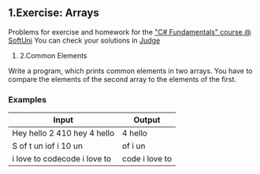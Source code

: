 ﻿## 1.Exercise: Arrays

Problems for exercise and homework for the [&quot;C#  Fundamentals&quot; course @ SoftUni](https://softuni.bg/modules/57/tech-module-4-0)
You can check your solutions in [Judge](https://judge.softuni.bg/Contests/1206)


1. 2.Common Elements

Write a program, which prints common elements in two arrays. You have to compare the elements of the second array to the elements of the first.

### Examples

| **Input** | **Output** |
| --- | --- |
| Hey hello 2 410 hey 4 hello | 4 hello |
| S of t un iof i 10 un | of i un |
| i love to codecode i love to | code i love to |

